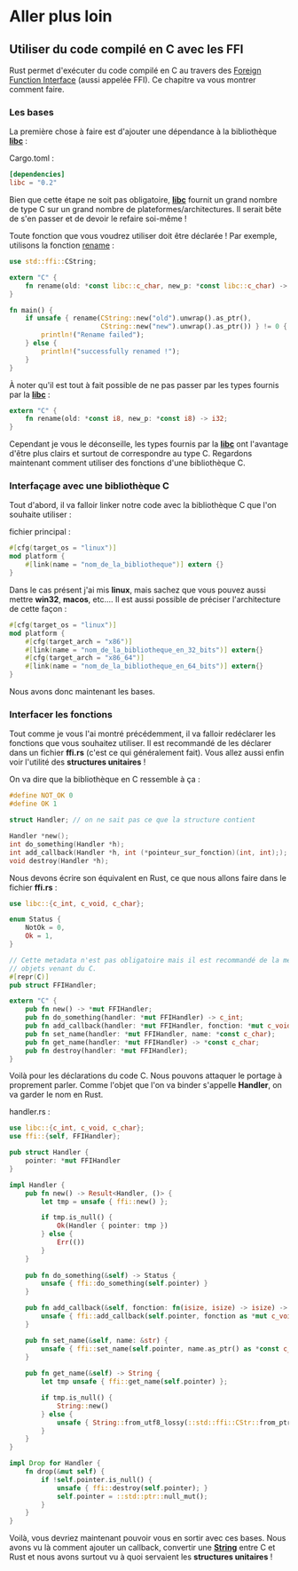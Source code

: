 # Aller plus loin

## Utiliser du code compilé en C avec les FFI

Rust permet d'exécuter du code compilé en C au travers des [Foreign Function Interface](https://en.wikipedia.org/wiki/Foreign_function_interface) (aussi appelée FFI). Ce chapitre va vous montrer comment faire.

### Les bases

La première chose à faire est d'ajouter une dépendance à la bibliothèque [__libc__] :

Cargo.toml :

```Toml
[dependencies]
libc = "0.2"
```

Bien que cette étape ne soit pas obligatoire, [__libc__] fournit un grand nombre de type C sur un grand nombre de plateformes/architectures. Il serait bête de s'en passer et de devoir le refaire soi-même !

Toute fonction que vous voudrez utiliser doit être déclarée ! Par exemple, utilisons la fonction [rename](http://linux.die.net/man/2/rename) :

```Rust
use std::ffi::CString;

extern "C" {
    fn rename(old: *const libc::c_char, new_p: *const libc::c_char) -> libc::c_int;
}

fn main() {
    if unsafe { rename(CString::new("old").unwrap().as_ptr(),
                       CString::new("new").unwrap().as_ptr()) } != 0 {
        println!("Rename failed");
    } else {
        println!("successfully renamed !");
    }
}
```

À noter qu'il est tout à fait possible de ne pas passer par les types fournis par la [__libc__] :

```Rust
extern "C" {
    fn rename(old: *const i8, new_p: *const i8) -> i32;
}
```

Cependant je vous le déconseille, les types fournis par la [__libc__] ont l'avantage d'être plus clairs et surtout de correspondre au type C. Regardons maintenant comment utiliser des fonctions d'une bibliothèque C.

### Interfaçage avec une bibliothèque C

Tout d'abord, il va falloir linker notre code avec la bibliothèque C que l'on souhaite utiliser :

fichier principal :

```Rust
#[cfg(target_os = "linux")]
mod platform {
    #[link(name = "nom_de_la_bibliotheque")] extern {}
}
```

Dans le cas présent j'ai mis __linux__, mais sachez que vous pouvez aussi mettre __win32__, __macos__, etc.... Il est aussi possible de préciser l'architecture de cette façon :

```Rust
#[cfg(target_os = "linux")]
mod platform {
    #[cfg(target_arch = "x86")]
    #[link(name = "nom_de_la_bibliotheque_en_32_bits")] extern{}
    #[cfg(target_arch = "x86_64")]
    #[link(name = "nom_de_la_bibliotheque_en_64_bits")] extern{}
}
```

Nous avons donc maintenant les bases.

### Interfacer les fonctions

Tout comme je vous l'ai montré précédemment, il va falloir redéclarer les fonctions que vous souhaitez utiliser. Il est recommandé de les déclarer dans un fichier __ffi.rs__ (c'est ce qui généralement fait). Vous allez aussi enfin voir l'utilité des __structures unitaires__ !

On va dire que la bibliothèque en C ressemble à ça :

```C
#define NOT_OK 0
#define OK 1

struct Handler; // on ne sait pas ce que la structure contient

Handler *new();
int do_something(Handler *h);
int add_callback(Handler *h, int (*pointeur_sur_fonction)(int, int););
void destroy(Handler *h);
```

Nous devons écrire son équivalent en Rust, ce que nous allons faire dans le fichier __ffi.rs__ :

```Rust
use libc::{c_int, c_void, c_char};

enum Status {
    NotOk = 0,
    Ok = 1,
}

// Cette metadata n'est pas obligatoire mais il est recommandé de la mettre quand on manipule des
// objets venant du C.
#[repr(C)]
pub struct FFIHandler;

extern "C" {
    pub fn new() -> *mut FFIHandler;
    pub fn do_something(handler: *mut FFIHandler) -> c_int;
    pub fn add_callback(handler: *mut FFIHandler, fonction: *mut c_void) -> c_int;
    pub fn set_name(handler: *mut FFIHandler, name: *const c_char);
    pub fn get_name(handler: *mut FFIHandler) -> *const c_char;
    pub fn destroy(handler: *mut FFIHandler);
}
```

Voilà pour les déclarations du code C. Nous pouvons attaquer le portage à proprement parler. Comme l'objet que l'on va binder s'appelle __Handler__, on va garder le nom en Rust.

handler.rs :

```Rust
use libc::{c_int, c_void, c_char};
use ffi::{self, FFIHandler};

pub struct Handler {
    pointer: *mut FFIHandler
}

impl Handler {
    pub fn new() -> Result<Handler, ()> {
        let tmp = unsafe { ffi::new() };

        if tmp.is_null() {
            Ok(Handler { pointer: tmp })
        } else {
            Err(())
        }
    }
    
    pub fn do_something(&self) -> Status {
        unsafe { ffi::do_something(self.pointer) }
    }

    pub fn add_callback(&self, fonction: fn(isize, isize) -> isize) -> Status {
        unsafe { ffi::add_callback(self.pointer, fonction as *mut c_void) }
    }

    pub fn set_name(&self, name: &str) {
        unsafe { ffi::set_name(self.pointer, name.as_ptr() as *const c_char) }
    }
    
    pub fn get_name(&self) -> String {
        let tmp unsafe { ffi::get_name(self.pointer) };

        if tmp.is_null() {
            String::new()
        } else {
            unsafe { String::from_utf8_lossy(::std::ffi::CStr::from_ptr(tmp).to_bytes()).to_string() }
        }
    }
}

impl Drop for Handler {
    fn drop(&mut self) {
        if !self.pointer.is_null() {
            unsafe { ffi::destroy(self.pointer); }
            self.pointer = ::std::ptr::null_mut();
        }
    }
}
```

Voilà, vous devriez maintenant pouvoir vous en sortir avec ces bases. Nous avons vu là comment ajouter un callback, convertir une [__String__] entre C et Rust et nous avons surtout vu à quoi servaient les __structures unitaires__ !

[__libc__]: https://crates.io/crates/libc
[__String__]: https://doc.rust-lang.org/stable/std/string/struct.String.html
